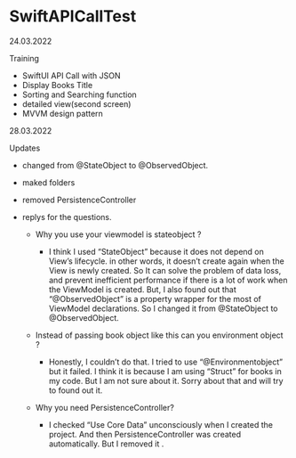 # SwiftAPICallTest

24.03.2022

Training 

* SwiftUI API Call with JSON
* Display Books Title
* Sorting and Searching function
* detailed view(second screen)
* MVVM design pattern

28.03.2022

Updates

* changed from @StateObject to @ObservedObject.
* maked folders
* removed PersistenceController

* replys for the questions.

  * Why you use your viewmodel is stateobject ?
    * I think I used “StateObject” because it does not depend on View’s lifecycle. in other words, it doesn’t create again when the View is newly created. 
So It can solve the problem of data loss, and prevent inefficient performance if there is a lot of work when the ViewModel is created. 
But, I also found out that “@ObservedObject” is a property wrapper for the most of ViewModel declarations. So I changed it from @StateObject to @ObservedObject.

  * Instead of passing book object like this can you environment object ? 
    * Honestly, I couldn’t do that. I tried to use “@Environmentobject” but it failed. I think it is because I am using “Struct” for books in my code. But I am not sure about it. Sorry about that and will try to found out it.

  * Why you need PersistenceController?
    * I checked “Use Core Data” unconsciously when I created the project. And then PersistenceController was created automatically. But I removed it .
